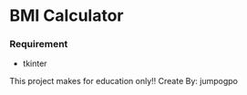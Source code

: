 # BMI Calculator

### Requirement
- tkinter

This project makes for education only!! Create By: jumpogpo
